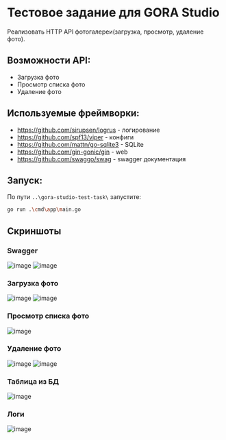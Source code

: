 # Тестовое задание для GORA Studio
Реализовать HTTP API фотогалереи(загрузка, просмотр, удаление фото).
## Возможности API:
* Загрузка фото
* Просмотр списка фото
* Удаление фото
## Используемые фреймворки:
* https://github.com/sirupsen/logrus - логирование
* https://github.com/spf13/viper - конфиги
* https://github.com/mattn/go-sqlite3 - SQLite
* https://github.com/gin-gonic/gin - web
* https://github.com/swaggo/swag - swagger документация
## Запуск:
По пути ```..\gora-studio-test-task\``` запустите:
```sh 
go run .\cmd\app\main.go
```
## Скриншоты
### Swagger
![image](https://user-images.githubusercontent.com/61324182/131260533-cedd1ace-df9a-4e8b-ae2a-47d14c185a63.png)
![image](https://user-images.githubusercontent.com/61324182/131260702-417a4394-6f76-4d8c-b033-15fcc48ae156.png)
### Загрузка фото
![image](https://user-images.githubusercontent.com/61324182/131260569-f1d4dbb6-acf5-437e-8543-730774fdabbd.png)
![image](https://user-images.githubusercontent.com/61324182/131260590-b330bb2d-79f9-4272-a7c9-029338674abb.png)
### Просмотр списка фото
![image](https://user-images.githubusercontent.com/61324182/131260627-b3ad0562-11d6-4934-97a1-1e645b3a0c55.png)
### Удаление фото
![image](https://user-images.githubusercontent.com/61324182/131260654-107858d3-0734-4b7c-a927-5bcaca302e97.png)
![image](https://user-images.githubusercontent.com/61324182/131260669-12dba156-7387-4e84-9537-35a694552718.png)
### Таблица из БД
![image](https://user-images.githubusercontent.com/61324182/131262205-d33a406b-1949-4dba-8d7b-fa11071ccf26.png)
### Логи
![image](https://user-images.githubusercontent.com/61324182/131262215-d3061ca9-67ca-4efd-9ddf-64c1b173875d.png)
